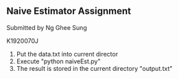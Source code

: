 ## Naive Estimator Assignment
Submitted by Ng Ghee Sung

K1920070J

1. Put the data.txt into current director
2. Execute "python naiveEst.py"
3. The result is stored in the current directory "output.txt"